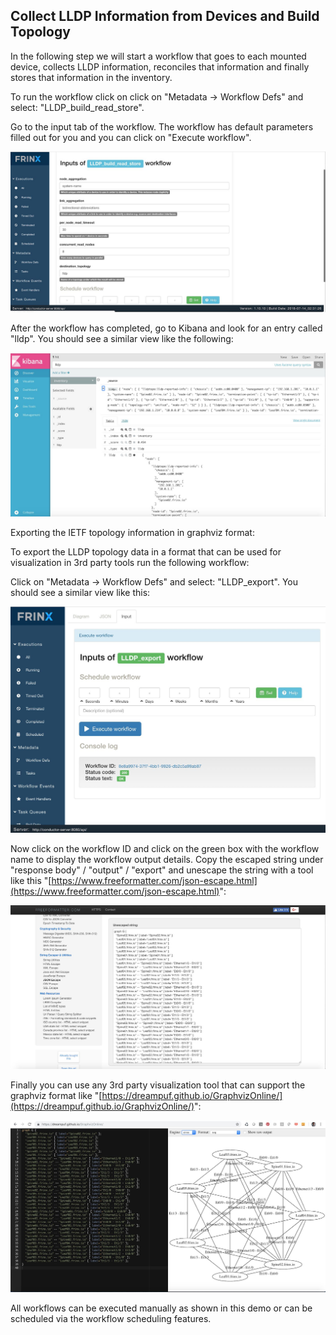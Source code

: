 ## Collect LLDP Information from Devices and Build Topology

​In the following step we will start a workflow that goes to each mounted device, collects LLDP information, reconciles that information and finally stores that information in the inventory.

​To run the workflow click on click on "Metadata → Workflow Defs" and select: "LLDP_build_read_store".

​Go to the input tab of the workflow. The workflow has default parameters filled out for you and you can click on "Execute workflow".

​![alt_text](conductor_user28.png "image_tooltip")

​After the workflow has completed, go to Kibana and look for an entry called "lldp". You should see a similar view like the following:

​![alt_text](conductor_user29.png "image_tooltip")

​Exporting the IETF topology information in graphviz format:

​To export the LLDP topology data in a format that can be used for visualization in 3rd party tools run the following workflow:

​Click on "Metadata → Workflow Defs" and select: "LLDP_export". You should see a similar view like this:

​![alt_text](conductor_user30.png "image_tooltip")

​Now click on the workflow ID and click on the green box with the workflow name to display the workflow output details. Copy the escaped string under "response body" / "output" / "export" and unescape the string with a tool like this "[https://www.freeformatter.com/json-escape.html](https://www.freeformatter.com/json-escape.html)":

​![alt_text](conductor_user31.png "image_tooltip")

​Finally you can use any 3rd party visualization tool that can support the graphviz format like "[https://dreampuf.github.io/GraphvizOnline/](https://dreampuf.github.io/GraphvizOnline/)":

​![alt_text](conductor_user32.png "image_tooltip")

​All workflows can be executed manually as shown in this demo or can be scheduled via the workflow scheduling features.